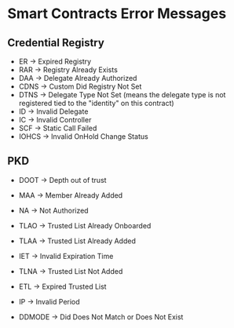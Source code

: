 # Smart Contracts Error Messages

## Credential Registry

- ER -> Expired Registry
- RAR -> Registry Already Exists
- DAA -> Delegate Already Authorized
- CDNS -> Custom Did Registry Not Set
- DTNS -> Delegate Type Not Set (means the delegate type is not registered tied to the "identity" on this contract)
- ID -> Invalid Delegate
- IC -> Invalid Controller
- SCF -> Static Call Failed
- IOHCS -> Invalid OnHold Change Status

## PKD

- DOOT -> Depth out of trust
- MAA -> Member Already Added
- NA -> Not Authorized

- TLAO -> Trusted List Already Onboarded
- TLAA -> Trusted List Already Added
- IET -> Invalid Expiration Time
- TLNA -> Trusted List Not Added
- ETL -> Expired Trusted List
- IP -> Invalid Period
- DDMODE -> Did Does Not Match or Does Not Exist
